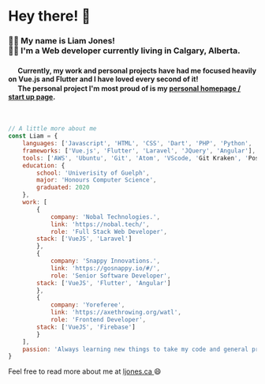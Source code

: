 <h1> Hey there! 👋 </h1>

<h3>  
	🧍‍♂️   My name is Liam Jones! <br>
	👨‍💻 I'm a Web developer currently living in Calgary, Alberta.  
</h3>

<h4>
	<img src="https://vuejs.org/images/logo.png" height="16"> Currently, my work and personal projects have had me focused heavily on Vue.js and Flutter and I have loved every second of it! 
	<br>
	<img src="http://3.23.114.13/favicon.ico" height="16"> The personal project I'm most proud of is my <a href="https://github.com/Neptuniam/134-HomepageV2">personal homepage / start up page</a>.
</h4>
<br>

```javascript
// A little more about me
const Liam = {
    languages: ['Javascript', 'HTML', 'CSS', 'Dart', 'PHP', 'Python', 'Java', 'C'],
    frameworks: ['Vue.js', 'Flutter', 'Laravel', 'JQuery', 'Angular'],
    tools: ['AWS', 'Ubuntu', 'Git', 'Atom', 'VScode, 'Git Kraken', 'Postman'],
    education: {
        school: 'Univerisity of Guelph',
        major: 'Honours Computer Science',
        graduated: 2020
    },
    work: [
        {
            company: 'Nobal Technologies.',
            link: 'https://nobal.tech/',
            role: 'Full Stack Web Developer',
	    stack: ['VueJS', 'Laravel']
        },
        {
            company: 'Snappy Innovations.',
            link: 'https://gosnappy.io/#/',
            role: 'Senior Software Developer',
	    stack: ['VueJS', 'Flutter', 'Angular']
        },
        {
            company: 'Yoreferee',
            link: 'https://axethrowing.org/watl',
            role: 'Frontend Developer',
	    stack: ['VueJS', 'Firebase']
        }
    ],
    passion: 'Always learning new things to take my code and general practices to the next level'
}
```

<p>
   Feel free to read more about me at <a href="https://ljones.ca" target="_blank"> ljones.ca </a> 😄
</p>

